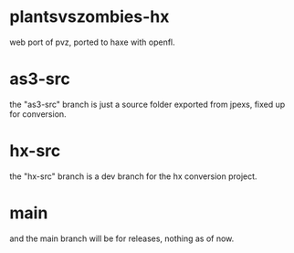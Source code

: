 # plantsvszombies-hx
web port of pvz, ported to haxe with openfl.

# as3-src
the "as3-src" branch is just a source folder exported from jpexs, fixed up for conversion.

# hx-src 
the "hx-src" branch is a dev branch for the hx conversion project.

# main
and the main branch will be for releases, nothing as of now.
